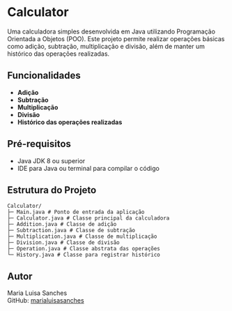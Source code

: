 # Calculator

Uma calculadora simples desenvolvida em Java utilizando Programação Orientada a Objetos (POO). Este projeto permite realizar operações básicas como adição, subtração, multiplicação e divisão, além de manter um histórico das operações realizadas.

## Funcionalidades
- **Adição**
- **Subtração**
- **Multiplicação**
- **Divisão**
- **Histórico das operações realizadas**

## Pré-requisitos
- Java JDK 8 ou superior
- IDE para Java ou terminal para compilar o código

## Estrutura do Projeto
```text
Calculator/
├─ Main.java # Ponto de entrada da aplicação
├─ Calculator.java # Classe principal da calculadora
├─ Addition.java # Classe de adição
├─ Subtraction.java # Classe de subtração
├─ Multiplication.java # Classe de multiplicação
├─ Division.java # Classe de divisão
├─ Operation.java # Classe abstrata das operações
└─ History.java # Classe para registrar histórico
```



## Autor
Maria Luisa Sanches  
GitHub: [marialuisasanches](https://github.com/marialuisasanches)
